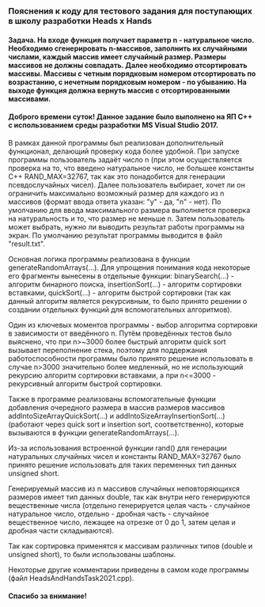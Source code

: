 ### Пояснения к коду для тестового задания для поступающих в школу разработки Heads x Hands

#### Задача. На входе функция получает параметр n - натуральное число. Необходимо сгенерировать n-массивов, заполнить их случайными числами, каждый массив имеет случайный размер. Размеры массивов не должны совпадать. Далее необходимо отсортировать массивы. Массивы с четным порядковым номером отсортировать по возрастанию, с нечетным порядковым номером - по убыванию. На выходе функция должна вернуть массив с отсортированными массивами.

#### Доброго времени суток! Данное задание было выполнено на ЯП C++ с использованием среды разработки MS Visual Studio 2017.

В рамках данной программы был реализован дополнительный функционал, делающий проверку кода более удобной. При запуске программы пользователь задаёт число n (при этом осуществляется проверка на то, что введено натуральное число, не большее константы C++ RAND_MAX=32767, так как это понадобится для генерации псевдослучайных чисел). Далее пользователь выбирает, хочет ли он ограничить максимально возможный размер для каждого из n массивов (формат ввода ответа указан: "y" - да, "n" - нет). По умолчанию для ввода максимального размера выполняется проверка на натуральность и то, что размер не меньше n. Затем пользователь может выбрать, нужно ли выводить результат работы программы на экран. По умолчанию результат программы выводится в файл "result.txt".

Основная логика программы реализована в функции generateRandomArrays(...). Для упрощения понимания кода некоторые его фрагменты вынесены в отдельные функции: binarySearch(...) - алгоритм бинарного поиска, insertionSort(...) - алгоритм сортировки вставками, quickSort(...) - алгоритм быстрой сортировки (так как данный алгоритм является рекурсивным, то было принято решении о создании отдельных функций для вспомогательных алгоритмов). 

Один из ключевых моментов программы - выбор алгоритма сортировки в зависимости от введённого n. Путём проведённых тестов было выяснено, что при n>~3000 более быстрый алгоритм quick sort вызывает переполнение стека, поэтому для поддержания работоспособности программы было принято решение использовать в случае n>3000 значительно более медленный, но не использующий рекурсию алгоритм сортировки вставками, а при n<=3000 - рекурсивный алгоритм быстрой сортировки.

Также в программе реализованы вспомогательные функции добавления очередного размера в массив размеров массивов addIntoSizeArrayQuickSort(...) и addIntoSizeArrayInsertionSort(...) (работают через quick sort и insertion sort, соответственно), которые вызываются в функции generateRandomArrays(...).

Из-за использования встроенной функции rand() для генерации натуральных случайных чисел и константы RAND_MAX=32767 было принято решение использовать для таких переменных тип данных unsigned short.

Генерируемый массив из n массивов случайных неповторяющихся размеров имеет тип данных double, так как внутри него генерируются вещественные числа (отдельно генерируется целая часть - случайное натуральное число, отдельно - дробная часть - случайное вещественное число, лежащее на отрезке от 0 до 1, затем целая и дробная части складываются).

Так как сортировка применятся к массивам различных типов (double и unsigned short), то были использованы шаблоны.

Некоторые другие комментарии приведены в самом коде программы (файл HeadsAndHandsTask2021.cpp).

#### Спасибо за внимание!

